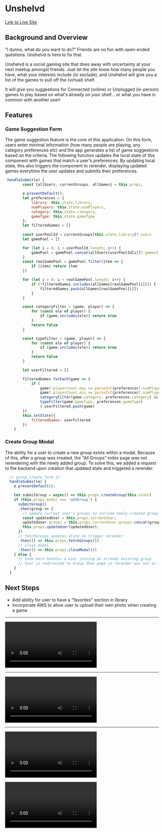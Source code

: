 # Unshelvd
[Link to Live Site](https://unshelvd-1.herokuapp.com/#/)

## Background and Overview
“I dunno, what do you want to do?”  Friends are no fun with open-ended questions. Unshelvd is here to fix that.

Unshelvd is a social gaming site that does away with uncertainty at your next meetup amongst friends. Just let the site know how many people you have, what your interests include (or exclude), and Unshelvd will give you a list of the games to pull off the (virtual) shelf.

It will give you suggestions for Connected (online) or Unplugged (in-person) games to play based on what's already on your shelf... or what you have in common with another user!

## Features
### Game Suggestion Form
The game suggestion feature is the core of this application.  On this form, users enter minimal information (how many people are playing, any category preferences etc) and the app generates a list of game suggestions based on the criteria. The following function updates the local state of this component with games that match a user's preferences. By updating local state, this also triggers the component to rerender, displaying updated games everytime the user updates and submits their preferences. 

```js
 handleSubmit(e) {
        const {allUsers, currentGroups, allGames} = this.props;

        e.preventDefault();
        let preferences = {
            library: this.state.library,
            numPlayers: this.state.numPlayers,
            category: this.state.category, 
            gameType: this.state.gameType 
        };
        let filteredGames = []
        
        const userPoolId = currentGroups[this.state.library]?.users
        let gamePool = []

        for (let i = 0; i < userPoolId.length; i++) {
            gamePool = gamePool.concat(allUsers[userPoolId[i]]?.games)
        }
        const realGamePool = gamePool.filter(item => {
            if (item) return item
        })

        for (let i = 0; i < realGamePool.length; i++) {
            if (!filteredGames.includes(allGames[realGamePool[i]])) {
                filteredGames.push(allGames[realGamePool[i]])
            }
        }

        const categoryFilter = (game, player) => {
            for (const ele of player) {
                if (game.includes(ele)) return true
            }
            return false
        }

        const typeFilter = (game, player) => {
            for (const ele of player) {
                if (game.includes(ele)) return true
            }
            return false
        }

        let userFiltered = []

        filteredGames.forEach(game => {
            if ( 
                game?.playerCount.max >= parseInt(preferences?.numPlayers) && 
                game?.playerCount.min <= parseInt(preferences?.numPlayers) &&
                categoryFilter(game.category, preferences.category) &&
                typeFilter(game.gameType, preferences.gameType)
                ) userFiltered.push(game)
        })
        this.setState({
            filteredGames: userFiltered
        })
    }
```

### Create Group Modal
The ability for a user to create a new group exists within a modal.  Because of this, after a group was created, the "All Groups" index page was not rerendering with the newly added group.  To solve this, we added a request to the backend upon creation that updated state and triggered a rerender.
```js
  // group_create_form.js
  handleSubmit(e) {
    e.preventDefault();

    let submitGroup = async() => this.props.createGroup(this.state)
    if (this.props.modal === 'addGroup') {
      submitGroup()
      .then(group => {
        // update current user's groups to include newly created group
        const updatedUser = this.props.currentUser;
        updatedUser.groups = this.props.currentUser.groups.concat(group.group.data._id);
        this.props.updateUser(updatedUser);
      })
      // fetchGroups updates state to trigger rerender
      .then(() => this.props.fetchGroups())
      // close modal
      .then(() => this.props.closeModal())
    } else {
      // Code here handles a user joining an already existing group.  
      // User is redirected to Group Show page so rerender was not an issue
    }
  }
```


## Next Steps
* Add ability for user to have a "favorites" section in library
* Incorporate AWS to allow user to upload their own photo when creating a game

---


![Feature: Suggest](https://i.imgur.com/VohF9iT.mp4)


---

![Feature: Groups](https://i.imgur.com/6kJ7yky.mp4)

---


![Feature: Auth & Library](https://i.imgur.com/tApp26H.mp4)

![Feature: Auth & Library](https://github.com/Bill-the-dev/Unshelvd_MERN/blob/d3a2720412b975adfe5a8ed70f14e00d71a1bb32/frontend/public/gif-auth-library.mp4)
